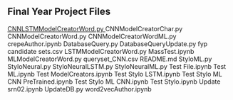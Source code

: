 ## Final Year Project Files

<a href="CNNLSTMModelCreatorWord.py">CNNLSTMModelCreatorWord.py </a>
CNNModelCreatorChar.py
CNNModelCreatorWord.py
CNNModelCreatorWordML.py
crepeAuthor.ipynb
DatabaseQuery.py
DatabaseQueryUpdate.py
fyp candidate sets.csv
LSTMModelCreatorWord.py
MassTest.ipynb
MLModelCreatorWord.py
queryset_CNN.csv
README.md
StyloML.py
StyloNeural.py
StyloNeuralLSTM.py
StyloNeuralML.py
Test File.ipynb
Test ML.ipynb
Test ModelCreators.ipynb
Test Stylo LSTM.ipynb
Test Stylo ML CNN PreTrained.ipynb
Test Stylo ML CNN.ipynb
Test Stylo.ipynb
Update srn02.ipynb
UpdateDB.py
word2vecAuthor.ipynb